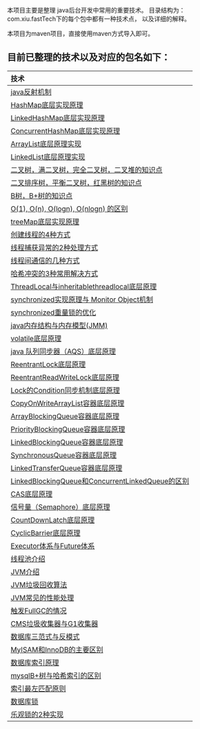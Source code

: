  本项目主要是整理 java后台开发中常用的重要技术。 目录结构为：com.xiu.fastTech下的每个包中都有一种技术点， 以及详细的解释。
 
 本项目为maven项目，直接使用maven方式导入即可。

## 目前已整理的技术以及对应的包名如下：
|技术|
| :------ |
| [java反射机制](src/main/java/com/xiu/fastTech/reflect)|
| [HashMap底层实现原理](src/main/java/com/xiu/fastTech/hashmap/README.MD)|
| [LinkedHashMap底层实现原理](src/main/java/com/xiu/fastTech/linkedhashmap/README.MD)|
| [ConcurrentHashMap底层实现原理](src/main/java/com/xiu/fastTech/concurrenthashmap/README.MD)|
| [ArrayList底层原理实现 ](src/main/java/com/xiu/fastTech/arraylist/README.MD)|
| [LinkedList底层原理实现](src/main/java/com/xiu/fastTech/linkedlist/README.MD)|
| [二叉树，满二叉树，完全二叉树，二叉堆的知识点](src/main/java/com/xiu/fastTech/binarytree/README.MD)|
| [二叉排序树，平衡二叉树，红黑树的知识点](src/main/java/com/xiu/fastTech/binarysorttree/README.MD)|		
| [B树，B+树的知识点](src/main/java/com/xiu/fastTech/btree/README.MD)|	
| [O(1), O(n), O(logn), O(nlogn) 的区别](src/main/java/com/xiu/fastTech/timecomplexity/README.MD)|	
| [treeMap底层实现原理](src/main/java/com/xiu/fastTech/treemap/README.MD)|
| [创建线程的4种方式](src/main/java/com/xiu/fastTech/createthread/README.MD)|
| [线程捕获异常的2种处理方式](src/main/java/com/xiu/fastTech/uncaughtthreadexception/README.MD)|
| [线程间通信的几种方式](src/main/java/com/xiu/fastTech/threadsynchronized/README.MD)|
| [哈希冲突的3种常用解决方式](src/main/java/com/xiu/fastTech/hashcollision/README.MD)|			
| [ThreadLocal与inheritablethreadlocal底层原理](src/main/java/com/xiu/fastTech/threadlocalandinheritablethreadlocal/README.MD)|	
| [synchronized实现原理与 Monitor Object机制](src/main/java/com/xiu/fastTech/synchronize/README.MD)|
| [synchronized重量锁的优化](src/main/java/com/xiu/fastTech/synchronizedoptimize/README.MD)|
| [java内存结构与内存模型(JMM)](src/main/java/com/xiu/fastTech/memorymodel/README.MD)|
| [volatile底层原理](src/main/java/com/xiu/fastTech/volatiletest/README.MD)|
| [java 队列同步器（AQS）底层原理](src/main/java/com/xiu/fastTech/aqs/README.MD)|
| [ReentrantLock底层原理](src/main/java/com/xiu/fastTech/reentrantlock/README.MD)|
| [ReentrantReadWriteLock底层原理](src/main/java/com/xiu/fastTech/reentrantreadwritelock/README.MD)|
| [Lock的Condition同步机制底层原理](src/main/java/com/xiu/fastTech/condition/README.MD)|
| [CopyOnWriteArrayList容器底层原理](src/main/java/com/xiu/fastTech/copyonwritearraylist/README.MD)|
| [ArrayBlockingQueue容器底层原理](src/main/java/com/xiu/fastTech/arrayblockingqueue/README.MD)|
| [PriorityBlockingQueue容器底层原理](src/main/java/com/xiu/fastTech/priorityblockingqueue/README.MD)|
| [LinkedBlockingQueue容器底层原理](src/main/java/com/xiu/fastTech/linkedblockingqueue/README.MD)|
| [SynchronousQueue容器底层原理](src/main/java/com/xiu/fastTech/synchronousqueue)|
| [LinkedTransferQueue容器底层原理](src/main/java/com/xiu/fastTech/linkedtransferqueue/README.MD)|
| [LinkedBlockingQueue和ConcurrentLinkedQueue的区别](src/main/java/com/xiu/fastTech/linkedblockingqueueandconcurrentlinkedqueue/README.MD)|
| [CAS底层原理](src/main/java/com/xiu/fastTech/cas/README.MD)|
| [信号量（Semaphore）底层原理](src/main/java/com/xiu/fastTech/semaphore/README.MD)|
| [CountDownLatch底层原理](src/main/java/com/xiu/fastTech/countdownlatch/README.MD)|
| [CyclicBarrier底层原理](src/main/java/com/xiu/fastTech/cyclicbarrier/README.MD)|
| [Executor体系与Future体系](src/main/java/com/xiu/fastTech/executorfuture/README.MD)|
| [线程池介绍](src/main/java/com/xiu/fastTech/threadpool/README.MD)|
| [JVM介绍](src/main/java/com/xiu/fastTech/jvm/README.MD)|
| [JVM垃圾回收算法](src/main/java/com/xiu/fastTech/jvmgc/README.MD)|
| [JVM常见的性能处理](src/main/java/com/xiu/fastTech/jvmanalyze/README.MD)|
| [触发FullGC的情况](src/main/java/com/xiu/fastTech/fullgc/README.MD)|
| [CMS垃圾收集器与G1收集器](src/main/java/com/xiu/fastTech/cmsgcandg1/README.MD)|
| [数据库三范式与反模式](src/main/java/com/xiu/fastTech/threenormalform/README.MD)|
| [MyISAM和InnoDB的主要区别](src/main/java/com/xiu/fastTech/storageengine/README.MD)|
| [数据库索引原理](src/main/java/com/xiu/fastTech/dbindex/README.MD)|
| [mysqlB+树与哈希索引的区别](src/main/java/com/xiu/fastTech/Bplushashindex/README.MD)|
| [索引最左匹配原则](src/main/java/com/xiu/fastTech/leftmatch/README.MD)|
| [数据库锁](src/main/java/com/xiu/fastTech/dblock/README.MD)|
| [乐观锁的2种实现](src/main/java/com/xiu/fastTech/optimisticlock/README.MD)|




















